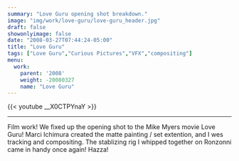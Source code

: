```yaml
---
summary: "Love Guru opening shot breakdown."
image: "img/work/love-guru/love-guru_header.jpg"
draft: false
showonlyimage: false
date: "2008-03-27T07:44:24-05:00"
title: "Love Guru"
tags: ["Love Guru","Curious Pictures","VFX","compositing"]
menu:
  work:
    parent: '2008'
    weight: -20080327
    name: "Love Guru"
---
```


{{< youtube __X0CTPYnaY >}}

---


Film work! We fixed up the opening shot to the Mike Myers movie Love Guru! Marci Ichimura created the matte painting / set extention, and I wes tracking and compositing. The stablizing rig I whipped together on Ronzonni came in handy once again! Hazza!
